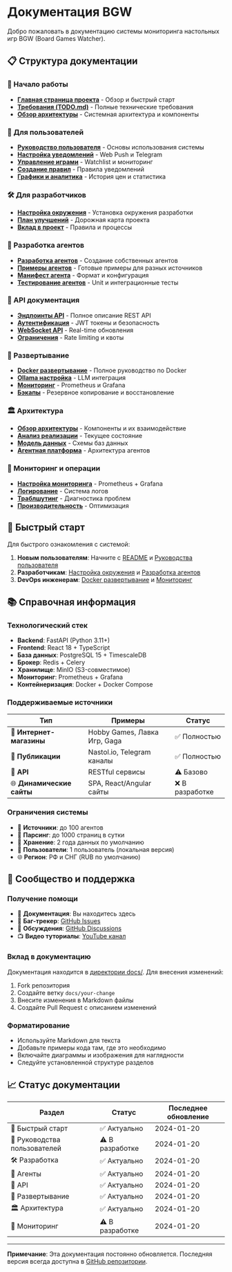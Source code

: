 # Документация BGW

Добро пожаловать в документацию системы мониторинга настольных игр BGW (Board Games Watcher).

## 📋 Структура документации

### 🚀 Начало работы
- [**Главная страница проекта**](../README.md) - Обзор и быстрый старт
- [**Требования (TODO.md)**](requirements.md) - Полные технические требования
- [**Обзор архитектуры**](architecture/overview.md) - Системная архитектура и компоненты

### 👥 Для пользователей
- [**Руководство пользователя**](user-guide/overview.md) - Основы использования системы
- [**Настройка уведомлений**](user-guide/notifications.md) - Web Push и Telegram
- [**Управление играми**](user-guide/games.md) - Watchlist и мониторинг
- [**Создание правил**](user-guide/rules.md) - Правила уведомлений
- [**Графики и аналитика**](user-guide/analytics.md) - История цен и статистика

### 🛠️ Для разработчиков
- [**Настройка окружения**](development/setup.md) - Установка окружения разработки
- [**План улучшений**](development/improvement-plan.md) - Дорожная карта проекта
- [**Вклад в проект**](development/contributing.md) - Правила и процессы

### 🤖 Разработка агентов
- [**Разработка агентов**](agents/development.md) - Создание собственных агентов
- [**Примеры агентов**](agents/examples.md) - Готовые примеры для разных источников
- [**Манифест агента**](agents/manifest.md) - Формат и конфигурация
- [**Тестирование агентов**](agents/testing.md) - Unit и интеграционные тесты

### 📡 API документация
- [**Эндпоинты API**](api/endpoints.md) - Полное описание REST API
- [**Аутентификация**](api/auth.md) - JWT токены и безопасность
- [**WebSocket API**](api/websocket.md) - Real-time обновления
- [**Ограничения**](api/rate-limiting.md) - Rate limiting и квоты

### 🐳 Развертывание
- [**Docker развертывание**](deployment/docker.md) - Полное руководство по Docker
- [**Ollama настройка**](deployment/ollama-setup.md) - LLM интеграция
- [**Мониторинг**](monitoring/setup.md) - Prometheus и Grafana
- [**Бэкапы**](deployment/backup.md) - Резервное копирование и восстановление

### 🏛️ Архитектура
- [**Обзор архитектуры**](architecture/overview.md) - Компоненты и их взаимодействие
- [**Анализ реализации**](architecture/implementation-analysis.md) - Текущее состояние
- [**Модель данных**](architecture/data-model.md) - Схемы баз данных
- [ **Агентная платформа**](architecture/agent-platform.md) - Архитектура агентов

### 🔧 Мониторинг и операции
- [**Настройка мониторинга**](monitoring/setup.md) - Prometheus + Grafana
- [**Логирование**](monitoring/logging.md) - Система логов
- [ **Траблшутинг**](monitoring/troubleshooting.md) - Диагностика проблем
- [**Производительность**](monitoring/performance.md) - Оптимизация

## 🚀 Быстрый старт

Для быстрого ознакомления с системой:

1. **Новым пользователям**: Начните с [README](../README.md) и [Руководства пользователя](user-guide/overview.md)
2. **Разработчикам**: [Настройка окружения](development/setup.md) и [Разработка агентов](agents/development.md)
3. **DevOps инженерам**: [Docker развертывание](deployment/docker.md) и [Мониторинг](monitoring/setup.md)

## 📚 Справочная информация

### Технологический стек
- **Backend**: FastAPI (Python 3.11+)
- **Frontend**: React 18 + TypeScript
- **База данных**: PostgreSQL 15 + TimescaleDB
- **Брокер**: Redis + Celery
- **Хранилище**: MinIO (S3-совместимое)
- **Мониторинг**: Prometheus + Grafana
- **Контейнеризация**: Docker + Docker Compose

### Поддерживаемые источники
| Тип | Примеры | Статус |
|-----|---------|--------|
| 🏪 **Интернет-магазины** | Hobby Games, Лавка Игр, Gaga | ✅ Полностью |
| 📰 **Публикации** | Nastol.io, Telegram каналы | ✅ Полностью |
| 🔌 **API** | RESTful сервисы | ⚠️ Базово |
| 🌐 **Динамические сайты** | SPA, React/Angular сайты | ❌ В разработке |

### Ограничения системы
- 🔗 **Источники**: до 100 агентов
- 📄 **Парсинг**: до 1000 страниц в сутки
- 💾 **Хранение**: 2 года данных по умолчанию
- 👥 **Пользователи**: 1 пользователь (локальная версия)
- 🌐 **Регион**: РФ и СНГ (RUB по умолчанию)

## 🤝 Сообщество и поддержка

### Получение помощи
- 📖 **Документация**: Вы находитесь здесь
- 🐛 **Баг-трекер**: [GitHub Issues](https://github.com/your-org/bgw/issues)
- 💬 **Обсуждения**: [GitHub Discussions](https://github.com/your-org/bgw/discussions)
- 📺 **Видео туториалы**: [YouTube канал](https://youtube.com/@bgw)

### Вклад в документацию
Документация находится в [директории docs/](../docs). Для внесения изменений:

1. Fork репозитория
2. Создайте ветку `docs/your-change`
3. Внесите изменения в Markdown файлы
4. Создайте Pull Request с описанием изменений

### Форматирование
- Используйте Markdown для текста
- Добавьте примеры кода там, где это необходимо
- Включайте диаграммы и изображения для наглядности
- Следуйте установленной структуре разделов

## 📈 Статус документации

| Раздел | Статус | Последнее обновление |
|--------|--------|----------------------|
| 🚀 Быстрый старт | ✅ Актуально | 2024-01-20 |
| 👥 Руководства пользователей | ⚠️ В разработке | 2024-01-20 |
| 🛠️ Разработка | ✅ Актуально | 2024-01-20 |
| 🤖 Агенты | ✅ Актуально | 2024-01-20 |
| 📡 API | ✅ Актуально | 2024-01-20 |
| 🐳 Развертывание | ✅ Актуально | 2024-01-20 |
| 🏛️ Архитектура | ✅ Актуально | 2024-01-20 |
| 🔔 Мониторинг | ⚠️ В разработке | 2024-01-20 |

---

**Примечание**: Эта документация постоянно обновляется. Последняя версия всегда доступна в [GitHub репозитории](https://github.com/your-org/bgw).